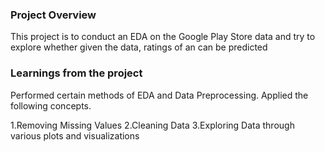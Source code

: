 ### Project Overview

 This project is to conduct an EDA on the Google Play Store data and try to explore whether given the data, ratings of an can be predicted




### Learnings from the project

 Performed certain methods of EDA and Data Preprocessing. Applied the following concepts.

1.Removing Missing Values
2.Cleaning Data
3.Exploring Data through various plots and visualizations


